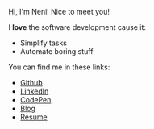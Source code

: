 Hi, I'm Neni! Nice to meet you!

I **love** the software development cause it:
 
- Simplify tasks
- Automate boring stuff

You can find me in these links:

- [Github](https://github.com/nenitf)
- [LinkedIn](https://www.linkedin.com/in/nenitf)
- [CodePen](https://codepen.io/nenitf/collections/popular?grid_type=list)
- [Blog](https://dev.to/nenitf)
- [Resume](http://neni.dev/cv)
